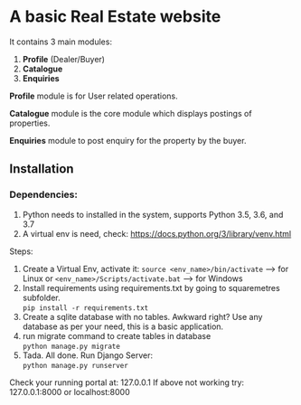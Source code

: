 # A basic **Real Estate website** 

It contains 3 main modules:
1. **Profile** (Dealer/Buyer)
2. **Catalogue**
3. **Enquiries**

**Profile** module is for User related operations.

**Catalogue** module is the core module which displays postings of properties.

**Enquiries** module to post enquiry for the property by the buyer.


## Installation

### Dependencies:

1. Python needs to installed in the system, supports Python 3.5, 3.6, and 3.7
2. A virtual env is need, check: https://docs.python.org/3/library/venv.html

Steps:
1. Create a Virtual Env, activate it: `source <env_name>/bin/activate` --> for Linux or `<env_name>/Scripts/activate.bat` --> for Windows
2. Install requirements using requirements.txt by going to squaremetres subfolder.  
  `pip install -r requirements.txt`
3. Create a sqlite database with no tables. Awkward right? Use any database as per your need, this is a basic application.
4. run migrate command to create tables in database  
  `python manage.py migrate`
5. Tada. All done. Run Django Server:  
  `python manage.py runserver`

Check your running portal at: 127.0.0.1
If above not working try: 127.0.0.1:8000 or localhost:8000
